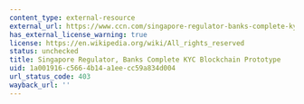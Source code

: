 ```yaml
---
content_type: external-resource
external_url: https://www.ccn.com/singapore-regulator-banks-complete-kyc-blockchain-prototype/
has_external_license_warning: true
license: https://en.wikipedia.org/wiki/All_rights_reserved
status: unchecked
title: Singapore Regulator, Banks Complete KYC Blockchain Prototype
uid: 1a001916-c566-4b14-a1ee-cc59a834d004
url_status_code: 403
wayback_url: ''
---
```

